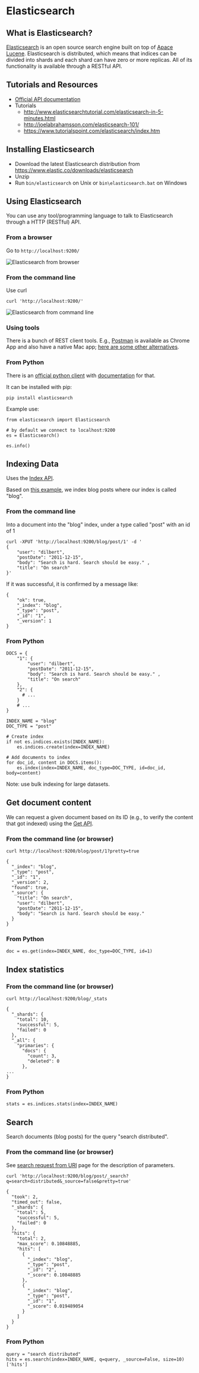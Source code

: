 # Elasticsearch

## What is Elasticsearch?

[Elasticsearch](https://www.elastic.co/products/elasticsearch) is an open source search engine built on top of [Apace Lucene](http://lucene.apache.org/).
Elasticsearch is distributed, which means that indices can be divided into shards and each shard can have zero or more replicas. All of its functionality is available through a RESTful API.

## Tutorials and Resources

  * [Official API documentation](https://www.elastic.co/guide/en/elasticsearch/reference/current/docs.html)
  * Tutorials
    - http://www.elasticsearchtutorial.com/elasticsearch-in-5-minutes.html
    - http://joelabrahamsson.com/elasticsearch-101/
    - https://www.tutorialspoint.com/elasticsearch/index.htm


## Installing Elasticsearch

  * Download the latest Elasticsearch distribution from https://www.elastic.co/downloads/elasticsearch
  * Unzip
  * Run `bin/elasticsearch` on Unix or `bin\elasticsearch.bat` on Windows


## Using Elasticsearch

You can use any tool/programming language to talk to Elasticsearch through a HTTP (RESTful) API.


### From a browser

Go to `http://localhost:9200/`

![Elasticsearch from browser](images/elastic_browser.png)


### From the command line

Use curl

```
curl 'http://localhost:9200/'
```

![Elasticsearch from command line](images/elastic_curl.png)


### Using tools

There is a bunch of REST client tools.
E.g., [Postman](https://www.getpostman.com/) is available as Chrome App and also have a native Mac app; [here are some other alternatives](http://alternativeto.net/software/postman-google-chrome-extension-/).


### From Python

There is an [official python client](https://www.elastic.co/guide/en/elasticsearch/client/python-api/current/index.html) with [documentation](https://elasticsearch-py.readthedocs.io/en/master/) for that.

It can be installed with pip:
```
pip install elasticsearch
```

Example use:
```
from elasticsearch import Elasticsearch

# by default we connect to localhost:9200
es = Elasticsearch()

es.info()

```


## Indexing Data

Uses the [Index API](https://www.elastic.co/guide/en/elasticsearch/reference/current/docs-index_.html).

Based on [this example](http://www.elasticsearchtutorial.com/elasticsearch-in-5-minutes.html), we index blog posts where our index is called "blog".


### From the command line

Into a document into the "blog" index, under a type called "post" with an id of 1

```
curl -XPUT 'http://localhost:9200/blog/post/1' -d '
{
    "user": "dilbert",
    "postDate": "2011-12-15",
    "body": "Search is hard. Search should be easy." ,
    "title": "On search"
}'
```

If it was successful, it is confirmed by a message like:
```
{
    "ok": true,
    "_index": "blog",
    "_type": "post",
    "_id": "1",
    "_version": 1
}
```

### From Python

```
DOCS = {
    "1": {
        "user": "dilbert",
        "postDate": "2011-12-15",
        "body": "Search is hard. Search should be easy." ,
        "title": "On search"
    },
    "2": {
      # ...
    }
    # ...
}

INDEX_NAME = "blog"
DOC_TYPE = "post"

# Create index
if not es.indices.exists(INDEX_NAME):
    es.indices.create(index=INDEX_NAME)

# Add documents to index
for doc_id, content in DOCS.items():
    es.index(index=INDEX_NAME, doc_type=DOC_TYPE, id=doc_id, body=content)
```

Note: use bulk indexing for large datasets.


## Get document content

We can request a given document based on its ID (e.g., to verify the content that got indexed) using the [Get API](https://www.elastic.co/guide/en/elasticsearch/reference/current/docs-get.html).


### From the command line (or browser)

```
curl http://localhost:9200/blog/post/1?pretty=true
```

```
{
  "_index": "blog",
  "_type": "post",
  "_id": "1",
  "_version": 2,
  "found": true,
  "_source": {
    "title": "On search",
    "user": "dilbert",
    "postDate": "2011-12-15",
    "body": "Search is hard. Search should be easy."
  }
}
```

### From Python

```
doc = es.get(index=INDEX_NAME, doc_type=DOC_TYPE, id=1)
```


## Index statistics

### From the command line (or browser)

```
curl http://localhost:9200/blog/_stats
```

```
{
  "_shards": {
    "total": 10,
    "successful": 5,
    "failed": 0
  },
  "_all": {
    "primaries": {
      "docs": {
        "count": 3,
        "deleted": 0
      },
...
}
```

### From Python

```
stats = es.indices.stats(index=INDEX_NAME)
```


## Search

Search documents (blog posts) for the query "search distributed".

### From the command line (or browser)

See [search request from URI](https://www.elastic.co/guide/en/elasticsearch/reference/current/search-uri-request.html) page for the description of parameters.

```
curl 'http://localhost:9200/blog/post/_search?q=search+distributed&_source=false&pretty=true'
```

```
{
  "took": 2,
  "timed_out": false,
  "_shards": {
    "total": 5,
    "successful": 5,
    "failed": 0
  },
  "hits": {
    "total": 2,
    "max_score": 0.10848885,
    "hits": [
      {
        "_index": "blog",
        "_type": "post",
        "_id": "2",
        "_score": 0.10848885
      },
      {
        "_index": "blog",
        "_type": "post",
        "_id": "1",
        "_score": 0.019489054
      }
    ]
  }
}
```

### From Python

```
query = "search distributed"
hits = es.search(index=INDEX_NAME, q=query, _source=False, size=10)['hits']
```
